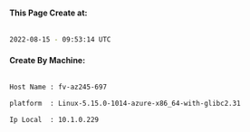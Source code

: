 
   
#### This Page Create at:

```bash

2022-08-15 - 09:53:14 UTC

```

#### Create By Machine:

```bash

Host Name : fv-az245-697

platform  : Linux-5.15.0-1014-azure-x86_64-with-glibc2.31

Ip Local  : 10.1.0.229

```

